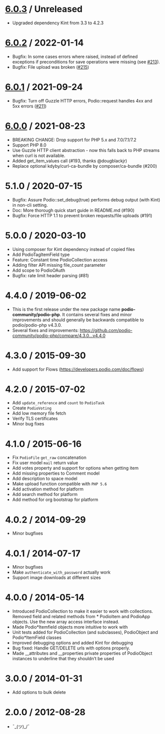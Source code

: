 [6.0.3](#v6.0.3) / Unreleased
==================
* Upgraded dependency Kint from 3.3 to 4.2.3

[6.0.2](#v6.0.2) / 2022-01-14
==================
* Bugfix: In some cases errors where raised, instead of defined exceptions if preconditions for save operations were missing (see [#213](https://github.com/podio-community/podio-php/issues/213)).
* Bugfix: File upload was broken ([#215](https://github.com/podio-community/podio-php/issues/215))

[6.0.1](#v6.0.1) / 2021-09-24
==================
* Bugfix: Turn off Guzzle HTTP errors, Podio::request handles 4xx and 5xx errors ([#211](https://github.com/podio-community/podio-php/issues/211))

[6.0.0](#v6.0.0) / 2021-08-23
==================
* BREAKING CHANGE: Drop support for PHP 5.x and 7.0/7.1/7.2
* Support PHP 8.0
* Use Guzzle HTTP client abstraction - now this falls back to PHP streams when curl is not available.
* Added get_item_values call (#193, thanks @dougblackjr)
* Replace optional kdyby/curl-ca-bundle by composer/ca-bundle (#200)

5.1.0 / 2020-07-15
==================
* Bugfix: Assure Podio::set_debug(true) performs debug output (with Kint) in non-cli setting.
* Doc: More thorough quick start guide in README.md (#190)
* Bugfix: Force HTTP 1.1 to prevent broken requests/file uploads (#191)

5.0.0 / 2020-03-10
==================

* Using composer for Kint dependency instead of copied files
* Add PodioTagItemField type
* Feature: Constant time PodioCollection access
* Adding filter API missing file_count parameter
* Add scope to PodioOAuth
* Bugfix: rate limit header parsing (#81)


4.4.0 / 2019-06-02
==================

* This is the first release under the new package name <strong>podio-community/podio-php</strong>.
It contains several fixes and minor improvements and should generally be backwards compatible to podio/podio-php v4.3.0.
* Several fixes and improvements: https://github.com/podio-community/podio-php/compare/4.3.0...v4.4.0


4.3.0 / 2015-09-30
==================

* Add support for Flows (https://developers.podio.com/doc/flows)


4.2.0 / 2015-07-02
==================

* Add `update_reference` and `count` to `PodioTask`
* Create `PodioVoting`
* Add low memory file fetch
* Verify TLS certificates
* Minor bug fixes


4.1.0 / 2015-06-16
==================

* Fix `PodioFile` `get_raw` concatenation
* Fix user model `mail` return value
* Add votes property and support for options when getting item
* Add missing properties to Comment model
* Add description to space model
* Make upload function compatible with `PHP 5.6`
* Add activation method for platform
* Add search method for platform
* Add method for org bootstrap for platform


4.0.2 / 2014-09-29
==================

* Minor bugfixes


4.0.1 / 2014-07-17
==================

* Minor bugfixes
* Make `authenticate_with_password` actually work
* Support image downloads at different sizes


4.0.0 / 2014-05-14
==================

* Introduced PodioCollection to make it easier to work with collections. Removed field and related methods from * PodioItem and PodioApp objects. Use the new array access interface instead.
* Made Podio*Itemfield objects more intuitive to work with
* Unit tests added for PodioCollection (and subclasses), PodioObject and Podio*ItemField classes
* Improved debugging options and added Kint for debugging
* Bug fixed: Handle GET/DELETE urls with options properly.
* Made __attributes and __properties private properties of PodioObject instances to underline that they shouldn’t be used


3.0.0 / 2014-01-31
==================

* Add options to bulk delete


2.0.0 / 2012-08-28
==================

* ¯\_(ツ)_/¯
